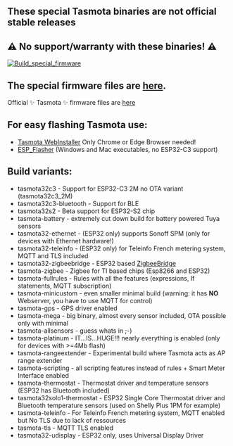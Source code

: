 ## These special Tasmota binaries are not official stable releases

## :warning: No support/warranty with these binaries! :warning:

[![Build_special_firmware](https://github.com/Jason2866/Tasmota-specials/actions/workflows/Build_special_firmware.yml/badge.svg)](https://github.com/Jason2866/Tasmota-specials/actions/workflows/Build_special_firmware.yml)

## The special firmware files are [here](https://github.com/Jason2866/Tasmota-specials/tree/firmware/firmware).<br>
Official ✨ Tasmota ✨ firmware files are [here](https://github.com/arendst/Tasmota-firmware)

## For easy flashing Tasmota use:
- [Tasmota WebInstaller](https://jason2866.github.io/Tasmota-specials/) Only Chrome or Edge Browser needed!
- [ESP_Flasher](https://github.com/Jason2866/ESP_Flasher/releases) (Windows and Mac executables, no ESP32-C3 support)

## Build variants:
 - tasmota32c3 - Support for ESP32-C3 2M no OTA variant (tasmota32c3_2M)
 - tasmota32c3-bluetooth - Support for BLE
 - tasmota32s2 - Beta support for ESP32-S2 chip
 - tasmota-battery - extremely cut down build for battery powered Tuya sensors
 - tasmota32-ethernet - (ESP32 only) supports Sonoff SPM (only for devices with Ethernet hardware!)
 - tasmota32-teleinfo - (ESP32 only) for Teleinfo French metering system, MQTT and TLS included 
 - tasmota32-zigbeebridge - ESP32 based [ZigbeeBridge](https://templates.blakadder.com/ewelink_ZB-GW03.html)
 - tasmota-zigbee - Zigbee for TI based chips (Esp8266 and ESP32)
 - tasmota-fullrules - Rules with all the features (expressions, If statements, MQTT subscription)
 - tasmota-minicustom - even smaller minimal build (warning: it has **NO** Webserver, you have to use MQTT for control)
 - tasmota-gps - GPS driver enabled
 - tasmota-mega - big binary, almost every sensor included, OTA possible only with minimal
 - tasmota-allsensors - guess whats in ;-)
 - tasmota-platinum - IT...IS...HUGE!!! nearly everything is enabled (only for devices with >=4Mb flash)
 - tasmota-rangeextender - Experimental build where Tasmota acts as AP range extender
 - tasmota-scripting - all scripting features instead of rules + Smart Meter Interface enabled
 - tasmota-thermostat - Thermostat driver and temperature sensors (ESP32 has Bluetooth included)
 - tasmota32solo1-thermostat - ESP32 Single Core Thermostat driver and Bluetooth temperature sensors (used on Shelly Plus 1PM for example)
 - tasmota-teleinfo - For Teleinfo French metering system, MQTT enabled but No TLS due to lack of ressources
 - tasmota-tls - MQTT TLS enabled
 - tasmota32-udisplay - ESP32 only, uses Universal Display Driver
